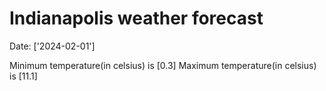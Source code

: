 # Indianapolis weather forecast 
Date: ['2024-02-01'] 

Minimum temperature(in celsius) is [0.3] 
Maximum temperature(in celsius) is [11.1]